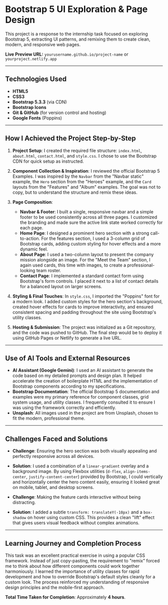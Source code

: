 # Bootstrap 5 UI Exploration & Page Design

This project is a response to the internship task focused on exploring Bootstrap 5, extracting UI patterns, and remixing them to create clean, modern, and responsive web pages.

**Live Preview URL:** `yourusername.github.io/project-name` or `yourproject.netlify.app`

---

## Technologies Used

* **HTML5**
* **CSS3**
* **Bootstrap 5.3.3** (via CDN)
* **Bootstrap Icons**
* **Git & GitHub** (for version control and hosting)
* **Google Fonts** (Poppins)

---

## How I Achieved the Project Step-by-Step

1.  **Project Setup**: I created the required file structure: `index.html`, `about.html`, `contact.html`, and `style.css`. I chose to use the Bootstrap CDN for quick setup as instructed.

2.  **Component Collection & Inspiration**: I reviewed the official Bootstrap 5 Examples. I was inspired by the `Navbar` from the "Navbar static" example, the `Hero` section from the "Heroes" example, and the `Card` layouts from the "Features" and "Album" examples. The goal was not to copy, but to understand the structure and remix these ideas.

3.  **Page Composition**:
    * **Navbar & Footer**: I built a single, responsive navbar and a simple footer to be used consistently across all three pages. I customized the branding and made sure the active link state worked correctly for each page.
    * **Home Page**: I designed a prominent hero section with a strong call-to-action. For the features section, I used a 3-column grid of Bootstrap cards, adding custom styling for hover effects and a more dynamic feel.
    * **About Page**: I used a two-column layout to present the company mission alongside an image. For the "Meet the Team" section, I again used cards, this time with images, to create a professional-looking team roster.
    * **Contact Page**: I implemented a standard contact form using Bootstrap's form controls. I placed it next to a list of contact details for a balanced layout on larger screens.

4.  **Styling & Final Touches**: In `style.css`, I imported the "Poppins" font for a modern look. I added custom styles for the hero section's background, created hover effects for cards to improve interactivity, and ensured consistent spacing and padding throughout the site using Bootstrap's utility classes.

5.  **Hosting & Submission**: The project was initialized as a Git repository, and the code was pushed to GitHub. The final step would be to deploy it using GitHub Pages or Netlify to generate a live URL.

---

## Use of AI Tools and External Resources

* **AI Assistant (Google Gemini)**: I used an AI assistant to generate the code based on my detailed prompts and design plan. It helped accelerate the creation of boilerplate HTML and the implementation of Bootstrap components according to my specifications.
* **Bootstrap Documentation**: The official Bootstrap 5 documentation and examples were my primary reference for component classes, grid system usage, and utility classes. I frequently consulted it to ensure I was using the framework correctly and efficiently.
* **Unsplash**: All images used in the project are from Unsplash, chosen to fit the modern, professional theme.

---

## Challenges Faced and Solutions

* **Challenge**: Ensuring the hero section was both visually appealing and perfectly responsive across all devices.
* **Solution**: I used a combination of a `linear-gradient` overlay and a background image. By using Flexbox utilities (`d-flex`, `align-items-center`, `justify-content-center`) provided by Bootstrap, I could vertically and horizontally center the hero content easily, ensuring it looked great on mobile, tablet, and desktop screens.

* **Challenge**: Making the feature cards interactive without being distracting.
* **Solution**: I added a subtle `transform: translateY(-10px)` and a `box-shadow` on hover using custom CSS. This provides a clean "lift" effect that gives users visual feedback without complex animations.

---

## Learning Journey and Completion Process

This task was an excellent practical exercise in using a popular CSS framework. Instead of just copy-pasting, the requirement to "remix" forced me to think about how different components could work together harmoniously. I learned the importance of utility classes for rapid development and how to override Bootstrap's default styles cleanly for a custom look. The process reinforced my understanding of responsive design principles and the mobile-first approach.

**Total Time Taken for Completion**: Approximately **4 hours**.
